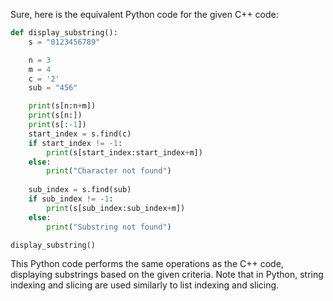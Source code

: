  Sure, here is the equivalent Python code for the given C++ code:

```python
def display_substring():
    s = "0123456789"

    n = 3
    m = 4
    c = '2'
    sub = "456"

    print(s[n:n+m])
    print(s[n:])
    print(s[:-1])
    start_index = s.find(c)
    if start_index != -1:
        print(s[start_index:start_index+m])
    else:
        print("Character not found")
    
    sub_index = s.find(sub)
    if sub_index != -1:
        print(s[sub_index:sub_index+m])
    else:
        print("Substring not found")

display_substring()
```

This Python code performs the same operations as the C++ code, displaying substrings based on the given criteria. Note that in Python, string indexing and slicing are used similarly to list indexing and slicing.
